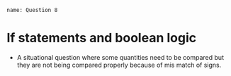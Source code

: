 ```ngMeta
name: Question 8
```

# If statements and boolean logic

- A situational question where some quantities need to be compared but they are not being compared properly because of mis match of signs.